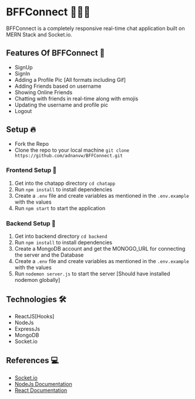 # BFFConnect 👨🏻‍💻

BFFConnect is a completely responsive real-time chat application built on MERN Stack and Socket.io.


## Features Of BFFConnect 🚀

- SignUp
- SignIn
- Adding a Profile Pic [All formats including Gif]
- Adding Friends based on username 
- Showing Online Friends
- Chatting with friends in real-time along with emojis
- Updating the username and profile pic
- Logout

## Setup 🔥

- Fork the Repo
- Clone the repo to your local machine `git clone https://github.com/adnanvw/BFFConnect.git`

### Frontend Setup 🍧

1. Get into the chatapp directory `cd chatapp`
2. Run `npm install` to install dependencies
3. Create a `.env` file and create variables as mentioned in the `.env.example` with the values
4. Run `npm start` to start the application

### Backend Setup 🍿

1. Get into backend directory `cd backend`
2. Run `npm install` to install dependencies
3. Create a MongoDB account and get the MONOGO_URL for connecting the server and the Database
4. Create a `.env` file and create variables as mentioned in the `.env.example` with the values
5. Run `nodemon server.js` to start the server [Should have installed nodemon globally]

## Technologies 🛠

- ReactJS[Hooks]
- NodeJs
- ExpressJs
- MongoDB
- Socket.io

## References 💻

- [Socket.io](https://socket.io/)
- [NodeJs Documentation](https://nodejs.org/en/docs/)
- [React Documentation](https://reactjs.org/docs/getting-started.html)


